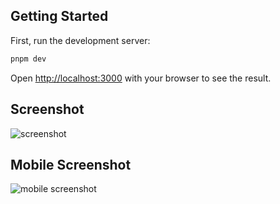 ## Getting Started

First, run the development server:

```bash
pnpm dev
```

Open [http://localhost:3000](http://localhost:3000) with your browser to see the result.

## Screenshot

![screenshot](./screenshot.png)

## Mobile Screenshot

![mobile screenshot](./screenshot-mobile.png)
